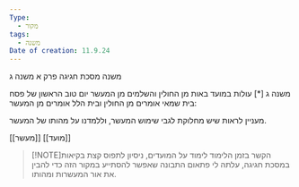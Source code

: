 ```yaml
---
Type:
  - מקור
tags:
  - משנה
Date of creation: 11.9.24
---
```

משנה מסכת חגיגה פרק א משנה ג

משנה ג
[*] עולות במועד באות מן החולין והשלמים מן המעשר יום טוב הראשון של פסח בית שמאי אומרים 
מן החולין ובית הלל אומרים מן המעשר: 

מעניין לראות שיש מחלוקת לגבי שימוש המעשר, וללמדנו על מהותו של המעשר.


[[מעשר]]
[[מועד]]


> [!NOTE]הקשר בזמן הלימוד 
> לימוד על המועדים, ניסיון לתפוס קצת בקיאות במסכת חגיגה, עלתה לי פתאום התבונה שאפשר להסתייע במקור הזה כדי להבין את אור המעשרות ומהותו.


